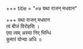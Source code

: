 +++
title = "०७ यथा राजन् मधवान"

+++
यथा राजन् मधवान  
त्वं बीजं विरोहसि ।  
एवा त्वम् अस्या निर् भिन्धि  
कुमारं योन्या अधि ॥